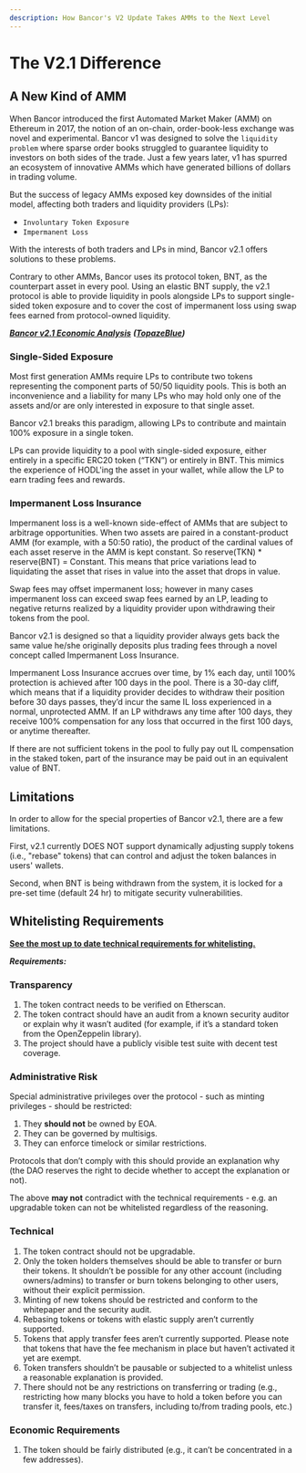 ```yaml
---
description: How Bancor's V2 Update Takes AMMs to the Next Level‌
---
```


# The V2.1 Difference

## A New Kind of AMM <a href="#a-new-kind-of-amm" id="a-new-kind-of-amm"></a>

When Bancor introduced the first Automated Market Maker (AMM) on Ethereum in 2017, the notion of an on-chain, order-book-less exchange was novel and experimental. Bancor v1 was designed to solve the `liquidity problem` where sparse order books struggled to guarantee liquidity to investors on both sides of the trade. Just a few years later, v1 has spurred an ecosystem of innovative AMMs which have generated billions of dollars in trading volume.‌

But the success of legacy AMMs exposed key downsides of the initial model, affecting both traders and liquidity providers (LPs):‌

* `Involuntary Token Exposure`
* `Impermanent Loss`

With the interests of both traders and LPs in mind, Bancor v2.1 offers solutions to these problems.‌

Contrary to other AMMs, Bancor uses its protocol token, BNT, as the counterpart asset in every pool. Using an elastic BNT supply, the v2.1 protocol is able to provide liquidity in pools alongside LPs to support single-sided token exposure and to cover the cost of impermanent loss using swap fees earned from protocol-owned liquidity.

[_**Bancor v2.1 Economic Analysis**_](https://drive.google.com/file/d/1en044m2wchn85aQBcoVx2elmxEYd5kEA/view) _**(**_[_**TopazeBlue**_](https://topaze.blue)_**)**_

### Single-Sided Exposure <a href="#single-token-staking" id="single-token-staking"></a>

Most first generation AMMs require LPs to contribute two tokens representing the component parts of 50/50 liquidity pools. This is both an inconvenience and a liability for many LPs who may hold only one of the assets and/or are only interested in exposure to that single asset.&#x20;

Bancor v2.1 breaks this paradigm, allowing LPs to contribute and maintain 100% exposure in a single token.

LPs can provide liquidity to a pool with single-sided exposure, either entirely in a specific ERC20 token (“TKN”) or entirely in BNT. This mimics the experience of HODL'ing the asset in your wallet, while allow the LP to earn trading fees and rewards.

### Impermanent Loss Insurance <a href="#mitigating-impermanent-loss" id="mitigating-impermanent-loss"></a>

Impermanent loss is a well-known side-effect of AMMs that are subject to arbitrage opportunities. When two assets are paired in a constant-product AMM (for example, with a 50:50 ratio), the product of the cardinal values of each asset reserve in the AMM is kept constant. So reserve(TKN) \* reserve(BNT) = Constant. This means that price variations lead to liquidating the asset that rises in value into the asset that drops in value.&#x20;

Swap fees may offset impermanent loss; however in many cases impermanent loss can exceed swap fees earned by an LP, leading to negative returns realized by a liquidity provider upon withdrawing their tokens from the pool.

Bancor v2.1 is designed so that a liquidity provider always gets back the same value he/she originally deposits plus trading fees through a novel concept called Impermanent Loss Insurance.

Impermanent Loss Insurance accrues over time, by 1% each day, until 100% protection is achieved after 100 days in the pool. There is a 30-day cliff, which means that if a liquidity provider decides to withdraw their position before 30 days passes, they’d incur the same IL loss experienced in a normal, unprotected AMM. If an LP withdraws any time after 100 days, they receive 100% compensation for any loss that occurred in the first 100 days, or anytime thereafter.&#x20;

If there are not sufficient tokens in the pool to fully pay out IL compensation in the staked token, part of the insurance may be paid out in an equivalent value of BNT.

## Limitations <a href="#limitations" id="limitations"></a>

In order to allow for the special properties of Bancor v2.1, there are a few limitations.‌

First, v2.1 currently DOES NOT support dynamically adjusting supply tokens (i.e., "rebase" tokens) that can control and adjust the token balances in users' wallets.

Second, when BNT is being withdrawn from the system, it is locked for a pre-set time (default 24 hr) to mitigate security vulnerabilities.

## **Whitelisting Requirements**

****[**See the most up to date technical requirements for whitelisting.**](https://gov.bancor.network/t/whitelisting-requirements/1849)****

_**Requirements:**_

### Transparency&#x20;

1. The token contract needs to be verified on Etherscan.&#x20;
2. The token contract should have an audit from a known security auditor or explain why it wasn’t audited (for example, if it’s a standard token from the OpenZeppelin library).&#x20;
3. The project should have a publicly visible test suite with decent test coverage.

### Administrative Risk&#x20;

Special administrative privileges over the protocol - such as minting privileges - should be restricted:

1. They **should not** be owned by EOA.&#x20;
2. They can be governed by multisigs.&#x20;
3. They can enforce timelock or similar restrictions.

Protocols that don’t comply with this should provide an explanation why (the DAO reserves the right to decide whether to accept the explanation or not).

The above **may not** contradict with the technical requirements - e.g. an upgradable token can not be whitelisted regardless of the reasoning.

### Technical&#x20;

1. The token contract should not be upgradable.&#x20;
2. Only the token holders themselves should be able to transfer or burn their tokens. It shouldn’t be possible for any other account (including owners/admins) to transfer or burn tokens belonging to other users, without their explicit permission.&#x20;
3. Minting of new tokens should be restricted and conform to the whitepaper and the security audit.&#x20;
4. Rebasing tokens or tokens with elastic supply aren’t currently supported.&#x20;
5. Tokens that apply transfer fees aren’t currently supported. Please note that tokens that have the fee mechanism in place but haven’t activated it yet are exempt.&#x20;
6. Token transfers shouldn’t be pausable or subjected to a whitelist unless a reasonable explanation is provided.&#x20;
7. There should not be any restrictions on transferring or trading (e.g., restricting how many blocks you have to hold a token before you can transfer it, fees/taxes on transfers, including to/from trading pools, etc.)&#x20;

### Economic Requirements&#x20;

1. The token should be fairly distributed (e.g., it can’t be concentrated in a few addresses).
